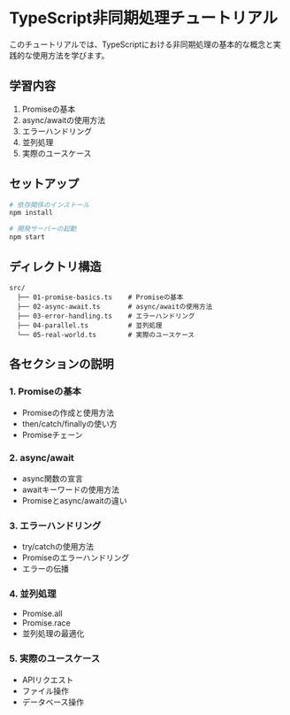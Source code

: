# TypeScript非同期処理チュートリアル

このチュートリアルでは、TypeScriptにおける非同期処理の基本的な概念と実践的な使用方法を学びます。

## 学習内容

1. Promiseの基本
2. async/awaitの使用方法
3. エラーハンドリング
4. 並列処理
5. 実際のユースケース

## セットアップ

```bash
# 依存関係のインストール
npm install

# 開発サーバーの起動
npm start
```

## ディレクトリ構造

```
src/
  ├── 01-promise-basics.ts    # Promiseの基本
  ├── 02-async-await.ts       # async/awaitの使用方法
  ├── 03-error-handling.ts    # エラーハンドリング
  ├── 04-parallel.ts          # 並列処理
  └── 05-real-world.ts        # 実際のユースケース
```

## 各セクションの説明

### 1. Promiseの基本
- Promiseの作成と使用方法
- then/catch/finallyの使い方
- Promiseチェーン

### 2. async/await
- async関数の宣言
- awaitキーワードの使用方法
- Promiseとasync/awaitの違い

### 3. エラーハンドリング
- try/catchの使用方法
- Promiseのエラーハンドリング
- エラーの伝播

### 4. 並列処理
- Promise.all
- Promise.race
- 並列処理の最適化

### 5. 実際のユースケース
- APIリクエスト
- ファイル操作
- データベース操作 
